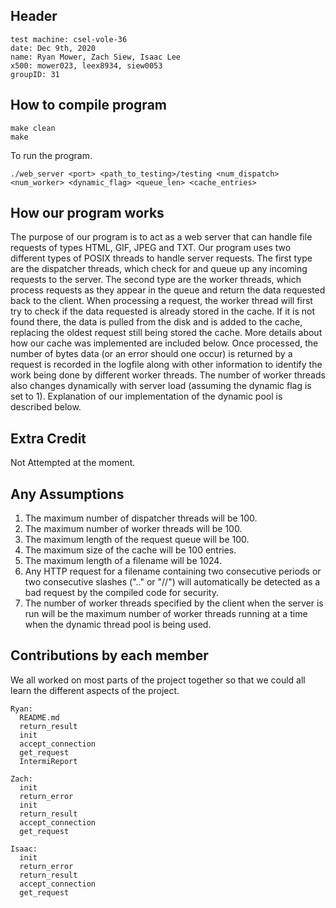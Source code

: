 ## Header
```
test machine: csel-vole-36
date: Dec 9th, 2020
name: Ryan Mower, Zach Siew, Isaac Lee
x500: mower023, leex8934, siew0053
groupID: 31
```

## How to compile program
```
make clean
make
```

To run the program.  
```
./web_server <port> <path_to_testing>/testing <num_dispatch> <num_worker> <dynamic_flag> <queue_len> <cache_entries>
```

## How our program works
The purpose of our program is to act as a web server that can handle file requests of types HTML, GIF, JPEG and TXT. Our program uses two different types of POSIX threads to handle server requests. The first type are the dispatcher threads, which check for and queue up any incoming requests to the server. The second type are the worker threads, which process requests as they appear in the queue and return the data requested back to the client. When processing a request, the worker thread will first try to check if the data requested is already stored in the cache. If it is not found there, the data is pulled from the disk and is added to the cache, replacing the oldest request still being stored the cache. More details about how our cache was implemented are included below. Once processed, the number of bytes data (or an error should one occur) is returned by a request is recorded in the logfile along with other information to identify the work being done by different worker threads. The number of worker threads also changes dynamically with server load (assuming the dynamic flag is set to 1). Explanation of our implementation of the dynamic pool is described below.

## Extra Credit
Not Attempted at the moment.


## Any Assumptions

1. The maximum number of dispatcher threads will be 100.
2. The maximum number of worker threads will be 100.
3. The maximum length of the request queue will be 100.
4. The maximum size of the cache will be 100 entries.
5. The maximum length of a filename will be 1024.
6. Any HTTP request for a filename containing two consecutive periods or two consecutive slashes (".." or "//") will automatically be detected as a bad request by the compiled code for security.
7. The number of worker threads specified by the client when the server is run will be the maximum number of worker threads running at a time when the dynamic thread pool is being used.  

## Contributions by each member
We all worked on most parts of the project together so that we could all learn the different aspects of the project.
```
Ryan:
  README.md
  return_result
  init
  accept_connection
  get_request
  IntermiReport

Zach:
  init
  return_error
  init
  return_result
  accept_connection
  get_request
  
Isaac: 
  init
  return_error 
  return_result
  accept_connection
  get_request
```
